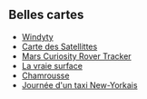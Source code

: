 ##  Belles cartes

- [Windyty](https://www.windyty.com/?45.342,6.291,5) <!-- .element: target="_blank" -->
- [Carte des Satellittes](http://maps.esri.com/rc/sat/index.html) <!-- .element: target="_blank" -->
- [Mars Curiosity Rover Tracker](http://www.nytimes.com/interactive/science/space/mars-curiosity-rover-tracker.html) <!-- .element: target="_blank" -->
- [La vraie surface](http://thetruesize.com/) <!-- .element: target="_blank" -->
- [Chamrousse](./demoapi/demo3D.html) <!-- .element: target="_blank" -->
- [Journée d'un taxi New-Yorkais](http://nyctaxi.herokuapp.com/) <!-- .element: target="_blank" -->
